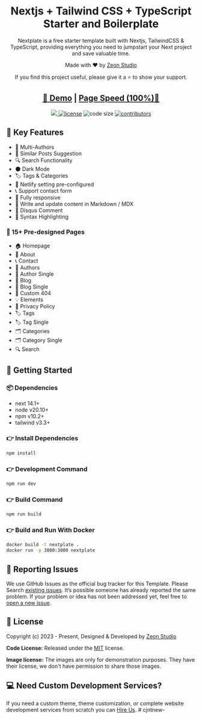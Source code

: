 <h1 align=center>Nextjs + Tailwind CSS + TypeScript Starter and Boilerplate</h1>

<p align=center>Nextplate is a free starter template built with Nextjs, TailwindCSS & TypeScript, providing everything you need to jumpstart your Next project and save valuable time.</p>

<p align=center>Made with ♥ by <a href="https://zeon.studio/">Zeon Studio</a></p>
<p align=center>If you find this project useful, please give it a ⭐ to show your support. </p>

<h2 align="center"> <a target="_blank" href="https://nextplate.netlify.app/" rel="nofollow">👀 Demo</a> | <a  target="_blank" href="https://pagespeed.web.dev/analysis/https-nextplate-netlify-app/zttnq0z42d?form_factor=desktop">Page Speed (100%)🚀</a>
</h2>

<p align=center>

  <a href="https://github.com/vercel/next.js/releases/tag/v14.1.0" alt="Contributors">
    <img src="https://img.shields.io/static/v1?label=NEXTJS&message=14.1&color=000&logo=nextjs" />
  </a>

  <a href="https://github.com/zeon-studio/nextplate/blob/main/LICENSE">
    <img src="https://img.shields.io/github/license/zeon-studio/nextplate" alt="license"></a>

  <img src="https://img.shields.io/github/languages/code-size/zeon-studio/nextplate" alt="code size">

  <a href="https://github.com/zeon-studio/nextplate/graphs/contributors">
    <img src="https://img.shields.io/github/contributors/zeon-studio/nextplate" alt="contributors"></a>
</p>

## 📌 Key Features

- 👥 Multi-Authors
- 🎯 Similar Posts Suggestion
- 🔍 Search Functionality
- 🌑 Dark Mode
- 🏷️ Tags & Categories
- 🔗 Netlify setting pre-configured
- 📞 Support contact form
- 📱 Fully responsive
- 📝 Write and update content in Markdown / MDX
- 💬 Disqus Comment
- 🔳 Syntax Highlighting

### 📄 15+ Pre-designed Pages

- 🏠 Homepage
- 👤 About
- 📞 Contact
- 👥 Authors
- 👤 Author Single
- 📝 Blog
- 📝 Blog Single
- 🚫 Custom 404
- 💡 Elements
- 📄 Privacy Policy
- 🏷️ Tags
- 🏷️ Tag Single
- 🗂️ Categories
- 🗂️ Category Single
- 🔍 Search

## 🚀 Getting Started

### 📦 Dependencies

- next 14.1+
- node v20.10+
- npm v10.2+
- tailwind v3.3+

### 👉 Install Dependencies

```bash
npm install
```

### 👉 Development Command

```bash
npm run dev
```

### 👉 Build Command

```bash
npm run build
```

### 👉 Build and Run With Docker

```bash
docker build -t nextplate .
docker run -p 3000:3000 nextplate
```

<!-- reporting issue -->

## 🐞 Reporting Issues

We use GitHub Issues as the official bug tracker for this Template. Please Search [existing issues](https://github.com/zeon-studio/nextplate/issues). It’s possible someone has already reported the same problem.
If your problem or idea has not been addressed yet, feel free to [open a new issue](https://github.com/zeon-studio/nextplate/issues).

<!-- licence -->

## 📝 License

Copyright (c) 2023 - Present, Designed & Developed by [Zeon Studio](https://zeon.studio/)

**Code License:** Released under the [MIT](https://github.comzeon-studio/nextplate/blob/main/LICENSE) license.

**Image license:** The images are only for demonstration purposes. They have their license, we don't have permission to share those images.

## 💻 Need Custom Development Services?

If you need a custom theme, theme customization, or complete website development services from scratch you can [Hire Us](https://zeon.studio/).
#   c j n t n e w -  
 